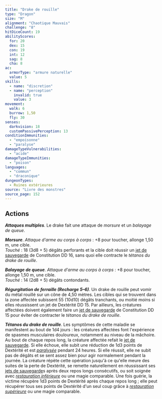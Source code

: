 ```yaml
---
title: "Drake de rouille"
type: "Dragon"
size: "M"
alignment: "Chaotique Mauvais"
challenge: "8"
hitDiceCount: 19
abilityScores:
  for: 20
  dex: 15
  con: 19
  int: 12
  sag: 8
  cha: 8
ac:
  armorType: "armure naturelle"
  value: 5
skills:
  - name: "discretion"
  - name: "perception"
    invalid: true
    value: 3
movement:
  walk: 6
  burrow: 1,50
  fly: 30
senses:
  darkvision: 18
  customPassivePerception: 13
conditionImmunities:
  - "empoisonne"
  - "paralyse"
damageTypeVulnerabilities:
  - "acide"
damageTypeImmunities:
  - "poison"
languages:
  - "commun"
  - "draconique"
dungeonTypes:
  - Ruines extérieures
source: "Livre des monstres"
source_page: 152
---
```

## Actions
_**Attaques multiples**_. Le drake fait une attaque de _morsure_ et un _balayage de queue_.

_**Morsure**_. _Attaque d'arme au corps à corps_ : +8 pour toucher, allonge 1,50 m, une cible.  
_Touché_ : 18 (3d8 + 5) dégâts perforants et la cible doit réussir un [jet de sauvegarde](/utiliser-les-caracteristiques/#jets-de-sauvegarde) de Constitution DD 16, sans quoi elle contracte le _tétanos du drake de rouille_.

_**Balayage de queue**_. _Attaque d'arme au corps à corps_ : +8 pour toucher, allonge 1,50 m, une cible.  
_Touché_ : 14 (2d8 + 5) dégâts contondants.

_**Régurgitation de ferraille (Recharge 5–6)**_. Un drake de rouille peut vomir du métal rouillé sur un cône de 4,50 mètres. Les cibles qui se trouvent dans la zone affectée subissent 55 (10d10) dégâts tranchants, ou moitié moins si elles réussissent un jet de Dextérité DD 15. Par ailleurs, les créatures affectées doivent également faire un [jet de sauvegarde](/utiliser-les-caracteristiques/#jets-de-sauvegarde) de Constitution DD 15 pour éviter de contracter le _tétanos du drake de rouille_.

_**Tétanos du drake de rouille**_. Les symptômes de cette maladie se manifestent au bout de 1d4 jours : les créatures affectées font l'expérience de spasmes musculaires douloureux, notamment au niveau de la mâchoire. Au bout de chaque repos long, la créature affectée refait le [jet de sauvegarde](/utiliser-les-caracteristiques/#jets-de-sauvegarde). Si elle échoue, elle subit une réduction de 1d3 points de Dextérité et est [_paralysée_](/gerer-la-sante-du-personnage/#paralyse) pendant 24 heures. Si elle réussit, elle ne subit pas de dégâts et se sent assez bien pour agir normalement pendant la journée. La créature répète cette opération jusqu'à ce qu'elle meure des suites de la perte de Dextérité, se remette naturellement en réussissant ses [jets de sauvegarde](/utiliser-les-caracteristiques/#jets-de-sauvegarde)s après deux repos longs consécutifs, ou soit soignée avec [_restauration inférieure_](/grimoire/restauration-inferieure/) ou une magie comparable. Une fois guérie, la victime récupère 1d3 points de Dextérité après chaque repos long ; elle peut récupérer tous ses points de Dextérité d'un seul coup grâce à [_restauration supérieure_](/grimoire/restauration-superieure/) ou une magie comparable.
